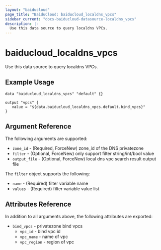```yaml
---
layout: "baiducloud"
page_title: "BaiduCloud: baiducloud_localdns_vpcs"
sidebar_current: "docs-baiducloud-datasource-localdns_vpcs"
description: |-
  Use this data source to query localdns VPCs.
---
```


# baiducloud_localdns_vpcs

Use this data source to query localdns VPCs.

## Example Usage

```hcl
data "baiducloud_localdns_vpcs" "default" {}

output "vpcs" {
   value = "${data.baiducloud_localdns_vpcs.default.bind_vpcs}"
}
```

## Argument Reference

The following arguments are supported:

* `zone_id` - (Required, ForceNew) zone_id of the DNS privatezone 
* `filter` - (Optional, ForceNew) only support filter string/int/bool value
* `output_file` - (Optional, ForceNew) local dns vpc search result output file

The `filter` object supports the following:

* `name` - (Required) filter variable name
* `values` - (Required) filter variable value list

## Attributes Reference

In addition to all arguments above, the following attributes are exported:

* `bind_vpcs` - privatezone bind vpcs
  * `vpc_id` - bind vpc id
  * `vpc_name` - name of vpc
  * `vpc_region` - region of vpc


